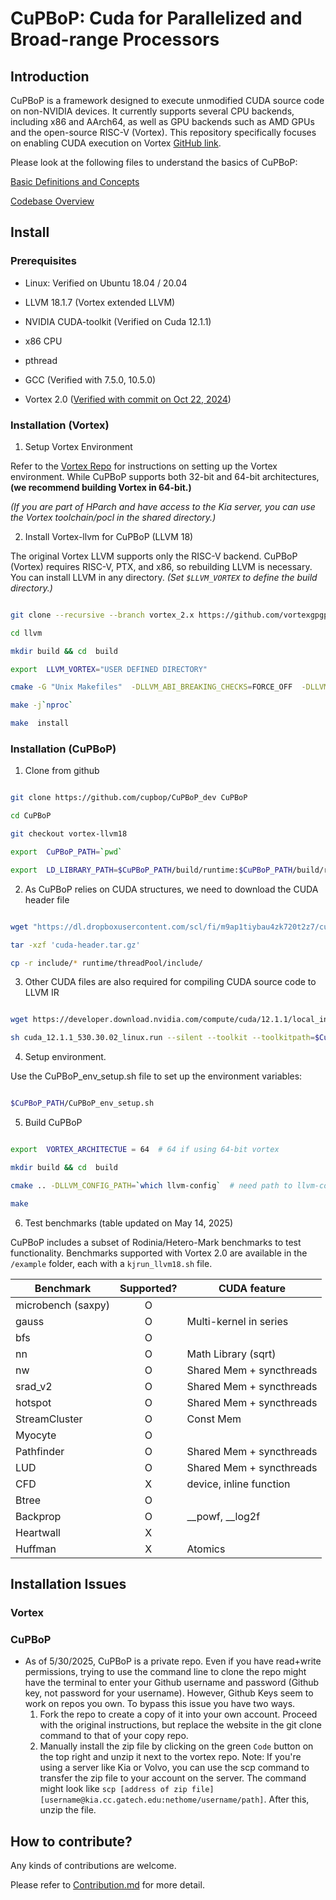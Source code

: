 # CuPBoP: Cuda for Parallelized and Broad-range Processors

  

## Introduction

  

CuPBoP is a framework designed to execute unmodified CUDA source code on non-NVIDIA devices. It currently supports several CPU backends, including x86 and AArch64, as well as GPU backends such as AMD GPUs and the open-source RISC-V (Vortex). This repository specifically focuses on enabling CUDA execution on Vortex [GitHub link](https://github.com/vortexgpgpu/vortex).

Please look at the following files to understand the basics of CuPBoP:

[Basic Definitions and Concepts](./docs/README_Defs.md)

[Codebase Overview](./docs/README_Codebase.md)

  

## Install

  

### Prerequisites

  

- Linux: Verified on Ubuntu 18.04 / 20.04

- LLVM 18.1.7 (Vortex extended LLVM)

- NVIDIA CUDA-toolkit (Verified on Cuda 12.1.1)

- x86 CPU

- pthread

- GCC (Verified with 7.5.0, 10.5.0)

- Vortex 2.0 ([Verified with commit on Oct 22, 2024](https://github.com/vortexgpgpu/vortex/tree/3a3bb7b70a395a6f96a2bfe657bc724186565fe0))

  

### Installation (Vortex)

  

1. Setup Vortex Environment

  

Refer to the [Vortex Repo](https://github.com/vortexgpgpu/vortex) for instructions on setting up the Vortex environment. While CuPBoP supports both 32-bit and 64-bit architectures, **(we recommend building Vortex in 64-bit.)**

*(If you are part of HParch and have access to the Kia server, you can use the Vortex toolchain/pocl in the shared directory.)*

  

2. Install Vortex-llvm for CuPBoP (LLVM 18)

  

The original Vortex LLVM supports only the RISC-V backend. CuPBoP (Vortex) requires RISC-V, PTX, and x86, so rebuilding LLVM is necessary. You can install LLVM in any directory. *(Set `$LLVM_VORTEX` to define the build directory.)*

```bash

git clone --recursive --branch vortex_2.x https://github.com/vortexgpgpu/llvm.git llvm-vortex-with-cuda

cd llvm

mkdir build && cd  build

export  LLVM_VORTEX="USER DEFINED DIRECTORY"

cmake -G "Unix Makefiles"  -DLLVM_ABI_BREAKING_CHECKS=FORCE_OFF  -DLLVM_INCLUDE_EXAMPLES=OFF  -DLLVM_INCLUDE_TESTS=OFF  -DCMAKE_BUILD_TYPE=Release  -DLLVM_ENABLE_PROJECTS="clang"  -DCMAKE_INSTALL_PREFIX=$LLVM_VORTEX  -DDEFAULT_SYSROOT=$RISCV_TOOLCHAIN_PATH/riscv32-unknown-elf  -DLLVM_DEFAULT_TARGET_TRIPLE="riscv32-unknown-elf"  -DLLVM_TARGETS_TO_BUILD="X86;RISCV;NVPTX"  ../llvm

make -j`nproc`

make  install

```

  

### Installation (CuPBoP)

  
  
  

1. Clone from github

  

```bash

git clone https://github.com/cupbop/CuPBoP_dev CuPBoP

cd CuPBoP

git checkout vortex-llvm18

export  CuPBoP_PATH=`pwd`

export  LD_LIBRARY_PATH=$CuPBoP_PATH/build/runtime:$CuPBoP_PATH/build/runtime/threadPool:$LD_LIBRARY_PATH

```

2. As CuPBoP relies on CUDA structures, we need to download the CUDA header file

  

```bash

wget "https://dl.dropboxusercontent.com/scl/fi/m9ap1tiybau4zk720t2z7/cuda-header.tar.gz?rlkey=zmdpst5l66t48ywrbtkj426nu&st=luao6zy7" -O cuda-header.tar.gz

tar -xzf 'cuda-header.tar.gz'

cp -r include/* runtime/threadPool/include/

```

  

3. Other CUDA files are also required for compiling CUDA source code to LLVM IR

  

```bash

wget https://developer.download.nvidia.com/compute/cuda/12.1.1/local_installers/cuda_12.1.1_530.30.02_linux.run

sh cuda_12.1.1_530.30.02_linux.run --silent --toolkit --toolkitpath=$CuPBoP_PATH/cuda-12.1

```

  

4. Setup environment.

  

Use the CuPBoP_env_setup.sh file to set up the environment variables:

```bash

$CuPBoP_PATH/CuPBoP_env_setup.sh

```

  

5. Build CuPBoP

  

```bash

export  VORTEX_ARCHITECTUE = 64  # 64 if using 64-bit vortex

mkdir build && cd  build

cmake .. -DLLVM_CONFIG_PATH=`which llvm-config`  # need path to llvm-config

make

```

  

6. Test benchmarks (table updated on May 14, 2025)

CuPBoP includes a subset of Rodinia/Hetero-Mark benchmarks to test functionality. Benchmarks supported with Vortex 2.0 are available in the `/example` folder, each with a `kjrun_llvm18.sh` file.

  

   <div align="center">

   | Benchmark       | Supported? | CUDA feature             |
   |------------------|:----------:|--------------------------|
   | microbench (saxpy) |     O      |                          |
   | gauss           |     O      | Multi-kernel in series    |
   | bfs             |     O      |                          |
   | nn              |     O      | Math Library (sqrt)       |
   | nw              |     O      | Shared Mem + syncthreads  |
   | srad_v2              |     O      | Shared Mem + syncthreads  |
   | hotspot         |     O      | Shared Mem + syncthreads  |
   | StreamCluster   |     O      | Const Mem                |
   | Myocyte         |     O      |                          |
   | Pathfinder      |     O      | Shared Mem + syncthreads  |
   | LUD             |     O      | Shared Mem + syncthreads  |
   | CFD             |     X      | device, inline function   |
   | Btree           |     O      |                          |
   | Backprop        |     O      | __powf, __log2f          |
   | Heartwall       |     X      |                          |
   | Huffman         |     X      | Atomics                  |


   </div>


## Installation Issues

### Vortex

### CuPBoP

- As of 5/30/2025, CuPBoP is a private repo. Even if you have read+write permissions, trying to use the command line to clone the repo might have the terminal to enter your Github username and password (Github key, not password for your username). However, Github Keys seem to work on repos you own. To bypass this issue you have two ways.
	1. Fork the repo to create a copy of it into your own account. Proceed with the original instructions, but replace the website in the git clone command to that of your copy repo.
	2. Manually install the zip file by clicking on the green `Code` button on the top right and unzip it next to the vortex repo. Note: If you're using a server like Kia or Volvo, you can use the scp command to transfer the zip file to your account on the server. The command might look like `scp [address of zip file] [username@kia.cc.gatech.edu:nethome/username/path]`. After this, unzip the file.

   
  
  

## How to contribute?

  

Any kinds of contributions are welcome.

Please refer to [Contribution.md](./docs/CONTRIBUTING.md) for more detail.
